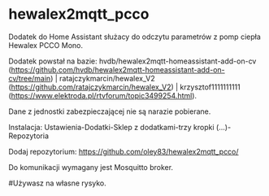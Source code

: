 # hewalex2mqtt_pcco
Dodatek do Home Assistant służacy do odczytu parametrów z pomp ciepła Hewalex PCCO Mono.

Dodatek powstał na bazie: hvdb/hewalex2mqtt-homeassistant-add-on-cv (https://github.com/hvdb/hewalex2mqtt-homeassistant-add-on-cv/tree/main) | ratajczykmarcin/hewalex_V2 (https://github.com/ratajczykmarcin/hewalex_V2) | krzysztof1111111111 (https://www.elektroda.pl/rtvforum/topic3499254.html).

Dane z jednostki zabezpieczającej nie są  narazie pobierane.

Instalacja:
Ustawienia-Dodatki-Sklep z dodatkami-trzy kropki (...)-Repozytoria

Dodaj repozytorium: https://github.com/oley83/hewalex2mqtt_pcco/

Do komunikacji wymagany jest Mosquitto broker.

#Używasz na własne rysyko.
